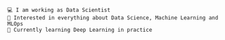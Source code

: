 
    💻 I am working as Data Scientist
    🧐 Interested in everything about Data Science, Machine Learning and MLOps
    🌱 Currently learning Deep Learning in practice

